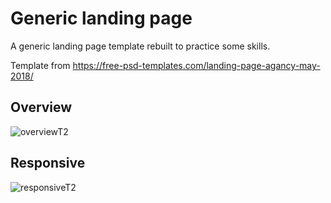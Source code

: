 # Generic landing page
A generic landing page template rebuilt to practice some skills.

Template from https://free-psd-templates.com/landing-page-agancy-may-2018/

## Overview
![overviewT2](https://user-images.githubusercontent.com/62616777/85339569-cded0200-b4ba-11ea-99d9-47a95f3b3ea6.gif)

## Responsive
![responsiveT2](https://user-images.githubusercontent.com/62616777/85340079-d09c2700-b4bb-11ea-9e45-c7a49a137610.gif)
